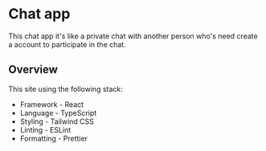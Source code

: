 # Chat app
This chat app it's like a private chat with another person who's need create a account to participate in the chat. 


## Overview

This site using the following stack:

- Framework - React
- Language - TypeScript
- Styling - Tailwind CSS
- Linting - ESLint
- Formatting - Prettier
